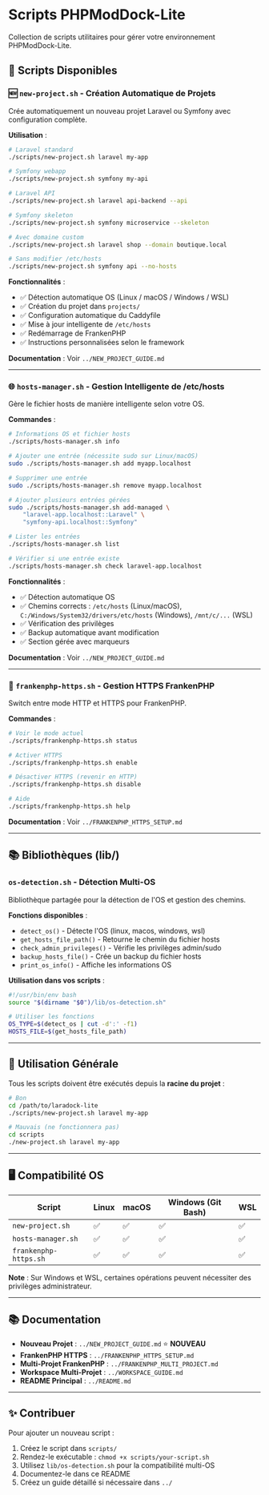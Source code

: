 # Scripts PHPModDock-Lite

Collection de scripts utilitaires pour gérer votre environnement PHPModDock-Lite.

## 📜 Scripts Disponibles

### 🆕 `new-project.sh` - Création Automatique de Projets

Crée automatiquement un nouveau projet Laravel ou Symfony avec configuration complète.

**Utilisation** :
```bash
# Laravel standard
./scripts/new-project.sh laravel my-app

# Symfony webapp
./scripts/new-project.sh symfony my-api

# Laravel API
./scripts/new-project.sh laravel api-backend --api

# Symfony skeleton
./scripts/new-project.sh symfony microservice --skeleton

# Avec domaine custom
./scripts/new-project.sh laravel shop --domain boutique.local

# Sans modifier /etc/hosts
./scripts/new-project.sh symfony api --no-hosts
```

**Fonctionnalités** :
- ✅ Détection automatique OS (Linux / macOS / Windows / WSL)
- ✅ Création du projet dans `projects/`
- ✅ Configuration automatique du Caddyfile
- ✅ Mise à jour intelligente de `/etc/hosts`
- ✅ Redémarrage de FrankenPHP
- ✅ Instructions personnalisées selon le framework

**Documentation** : Voir `../NEW_PROJECT_GUIDE.md`

---

### 🌐 `hosts-manager.sh` - Gestion Intelligente de /etc/hosts

Gère le fichier hosts de manière intelligente selon votre OS.

**Commandes** :
```bash
# Informations OS et fichier hosts
./scripts/hosts-manager.sh info

# Ajouter une entrée (nécessite sudo sur Linux/macOS)
sudo ./scripts/hosts-manager.sh add myapp.localhost

# Supprimer une entrée
sudo ./scripts/hosts-manager.sh remove myapp.localhost

# Ajouter plusieurs entrées gérées
sudo ./scripts/hosts-manager.sh add-managed \
    "laravel-app.localhost::Laravel" \
    "symfony-api.localhost::Symfony"

# Lister les entrées
./scripts/hosts-manager.sh list

# Vérifier si une entrée existe
./scripts/hosts-manager.sh check laravel-app.localhost
```

**Fonctionnalités** :
- ✅ Détection automatique OS
- ✅ Chemins corrects : `/etc/hosts` (Linux/macOS), `C:/Windows/System32/drivers/etc/hosts` (Windows), `/mnt/c/...` (WSL)
- ✅ Vérification des privilèges
- ✅ Backup automatique avant modification
- ✅ Section gérée avec marqueurs

**Documentation** : Voir `../NEW_PROJECT_GUIDE.md`

---

### 🔐 `frankenphp-https.sh` - Gestion HTTPS FrankenPHP

Switch entre mode HTTP et HTTPS pour FrankenPHP.

**Commandes** :
```bash
# Voir le mode actuel
./scripts/frankenphp-https.sh status

# Activer HTTPS
./scripts/frankenphp-https.sh enable

# Désactiver HTTPS (revenir en HTTP)
./scripts/frankenphp-https.sh disable

# Aide
./scripts/frankenphp-https.sh help
```

**Documentation** : Voir `../FRANKENPHP_HTTPS_SETUP.md`

---

## 📚 Bibliothèques (lib/)

### `os-detection.sh` - Détection Multi-OS

Bibliothèque partagée pour la détection de l'OS et gestion des chemins.

**Fonctions disponibles** :
- `detect_os()` - Détecte l'OS (linux, macos, windows, wsl)
- `get_hosts_file_path()` - Retourne le chemin du fichier hosts
- `check_admin_privileges()` - Vérifie les privilèges admin/sudo
- `backup_hosts_file()` - Crée un backup du fichier hosts
- `print_os_info()` - Affiche les informations OS

**Utilisation dans vos scripts** :
```bash
#!/usr/bin/env bash
source "$(dirname "$0")/lib/os-detection.sh"

# Utiliser les fonctions
OS_TYPE=$(detect_os | cut -d':' -f1)
HOSTS_FILE=$(get_hosts_file_path)
```

---

## 🔧 Utilisation Générale

Tous les scripts doivent être exécutés depuis la **racine du projet** :

```bash
# Bon
cd /path/to/laradock-lite
./scripts/new-project.sh laravel my-app

# Mauvais (ne fonctionnera pas)
cd scripts
./new-project.sh laravel my-app
```

---

## 🖥️ Compatibilité OS

| Script | Linux | macOS | Windows (Git Bash) | WSL |
|--------|-------|-------|-------------------|-----|
| `new-project.sh` | ✅ | ✅ | ✅ | ✅ |
| `hosts-manager.sh` | ✅ | ✅ | ✅ | ✅ |
| `frankenphp-https.sh` | ✅ | ✅ | ✅ | ✅ |

**Note** : Sur Windows et WSL, certaines opérations peuvent nécessiter des privilèges administrateur.

---

## 📚 Documentation

- **Nouveau Projet** : `../NEW_PROJECT_GUIDE.md` ⭐ **NOUVEAU**
- **FrankenPHP HTTPS** : `../FRANKENPHP_HTTPS_SETUP.md`
- **Multi-Projet FrankenPHP** : `../FRANKENPHP_MULTI_PROJECT.md`
- **Workspace Multi-Projet** : `../WORKSPACE_GUIDE.md`
- **README Principal** : `../README.md`

---

## ✨ Contribuer

Pour ajouter un nouveau script :

1. Créez le script dans `scripts/`
2. Rendez-le exécutable : `chmod +x scripts/your-script.sh`
3. Utilisez `lib/os-detection.sh` pour la compatibilité multi-OS
4. Documentez-le dans ce README
5. Créez un guide détaillé si nécessaire dans `../`
